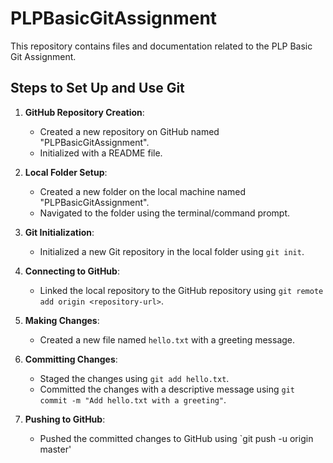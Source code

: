 # PLPBasicGitAssignment

This repository contains files and documentation related to the PLP Basic Git Assignment.

## Steps to Set Up and Use Git

1. **GitHub Repository Creation**:
   - Created a new repository on GitHub named "PLPBasicGitAssignment".
   - Initialized with a README file.

2. **Local Folder Setup**:
   - Created a new folder on the local machine named "PLPBasicGitAssignment".
   - Navigated to the folder using the terminal/command prompt.

3. **Git Initialization**:
   - Initialized a new Git repository in the local folder using `git init`.

4. **Connecting to GitHub**:
   - Linked the local repository to the GitHub repository using `git remote add origin <repository-url>`.

5. **Making Changes**:
   - Created a new file named `hello.txt` with a greeting message.

6. **Committing Changes**:
   - Staged the changes using `git add hello.txt`.
   - Committed the changes with a descriptive message using `git commit -m "Add hello.txt with a greeting"`.

7. **Pushing to GitHub**:
   - Pushed the committed changes to GitHub using `git push -u origin master'
